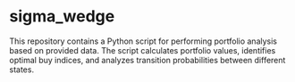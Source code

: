 # sigma_wedge
This repository contains a Python script for performing portfolio analysis based on provided data. The script calculates portfolio values, identifies optimal buy indices, and analyzes transition probabilities between different states.
